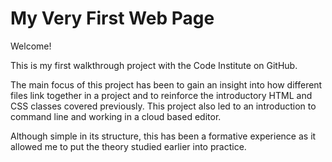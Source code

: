 # My Very First Web Page

Welcome! 

This is my first walkthrough project with the Code Institute on GitHub. 

The main focus of this project has been to gain an insight into how different files link together in a project and to reinforce the introductory HTML and CSS classes covered previously.
This project also led to an introduction to command line and working in a cloud based editor.

Although simple in its structure, this has been a formative experience as it allowed me to put the theory studied earlier into practice. 

